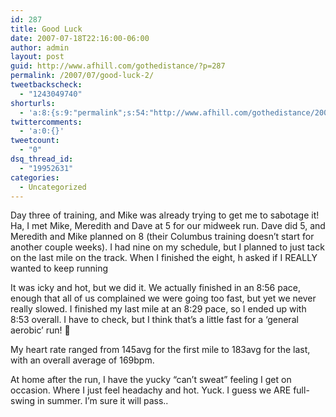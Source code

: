 ```yaml
---
id: 287
title: Good Luck
date: 2007-07-18T22:16:00-06:00
author: admin
layout: post
guid: http://www.afhill.com/gothedistance/?p=287
permalink: /2007/07/good-luck-2/
tweetbackscheck:
  - "1243049740"
shorturls:
  - 'a:8:{s:9:"permalink";s:54:"http://www.afhill.com/gothedistance/2007/07/good-luck/";s:7:"tinyurl";s:25:"http://tinyurl.com/dxvffe";s:4:"isgd";s:17:"http://is.gd/h9Yz";s:5:"bitly";s:19:"http://bit.ly/14oqx";s:5:"snipr";s:22:"http://snipr.com/ap0rj";s:5:"snurl";s:22:"http://snurl.com/ap0rj";s:7:"snipurl";s:24:"http://snipurl.com/ap0rj";s:4:"trim";s:17:"http://tr.im/cjqb";}'
twittercomments:
  - 'a:0:{}'
tweetcount:
  - "0"
dsq_thread_id:
  - "19952631"
categories:
  - Uncategorized
---
```

Day three of training, and Mike was already trying to get me to sabotage it! Ha, I met Mike, Meredith and Dave at 5 for our midweek run. Dave did 5, and Meredith and Mike planned on 8 (their Columbus training doesn&#8217;t start for another couple weeks). I had nine on my schedule, but I planned to just tack on the last mile on the track. When I finished the eight, h asked if I REALLY wanted to keep running

It was icky and hot, but we did it. We actually finished in an 8:56 pace, enough that all of us complained we were going too fast, but yet we never really slowed. I finished my last mile at an 8:29 pace, so I ended up with 8:53 overall. I have to check, but I think that&#8217;s a little fast for a &#8216;general aerobic&#8217; run! 🙂 

My heart rate ranged from 145avg for the first mile to 183avg for the last, with an overall average of 169bpm.

At home after the run, I have the yucky &#8220;can&#8217;t sweat&#8221; feeling I get on occasion. Where I just feel headachy and hot. Yuck. I guess we ARE full-swing in summer. I&#8217;m sure it will pass..